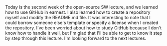 
Today is the second week of the open-source SW lecture, and we learned how to use GitHub in earnest. I also learned how to create a repository myself and modify the README.md file. It was interesting to note that I could borrow someone else's template or specify a license when I created the repository. I've been worried about how to study GitHub because I don't know how to handle it well, but I'm glad that I'll be able to get to know it step by step through this lecture. I'm looking forward to the next lectures.
